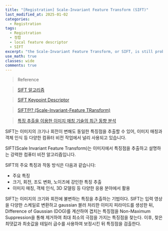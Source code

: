 ```yaml
---
title: "[Registration] Scale-Invariant Feature Transform (SIFT)"
last_modified_at: 2025-01-02
categories:
  - Registration
tags:
  - Registration
  - 정합
  - local feature descriptor
  - SIFT
excerpt: "the Scale-Invariant Feature Transform, or SIFT, is still probably the most well-known traditional local feature descriptor in computer vision."
use_math: true
classes: wide
comments: true
---
```


> Reference

> [SIFT 알고리즘](https://velog.io/@kowoonho/SIFT-%EC%95%8C%EA%B3%A0%EB%A6%AC%EC%A6%98)

> [SIFT Keypoint Descriptor](https://velog.io/@dlwns97/SIFT%ED%82%A4%ED%8F%AC%EC%9D%B8%ED%8A%B8-%EA%B2%80%EC%B6%9C%EA%B8%B0)

> [SIFT란? (Scale-Invariant-Feature TRansform)](https://do-my-best.tistory.com/entry/SIFT-Scale-Invariant-Feature-TRansform%EB%A5%BC-%ED%99%9C%EC%9A%A9%ED%95%9C-%EC%9D%B4%EB%AF%B8%EC%A7%80-%ED%8A%B9%EC%A7%95-%EC%B6%94%EC%B6%9C-%EB%B0%8F-%EB%A7%A4%EC%B9%AD-%EC%95%8C%EA%B3%A0%EB%A6%AC%EC%A6%98)

> [특징 추출을 이용한 이미지 매칭 기술의 최근 동향 분석](https://ksbe-jbe.org/xml/37415/37415.pdf)

SIFT는 이미지의 크기나 회전이 변해도 동일한 특징점을 추출할 수 있어, 이미지 매칭과 객체 인식 등 다양한 컴퓨터 비전 작업에서 널리 사용되고 있습니다.

SIFT(Scale Invariant Feature Transform)는 이미지에서 특징점을 추출하고 설명하는 강력한 컴퓨터 비전 알고리즘입니다. 

SIFT의 주요 특징과 작동 방식은 다음과 같습니다:

- 주요 특징
 - 크기, 회전, 조도 변화, 노이즈에 강인한 특징 추출
 - 이미지 매칭, 객체 인식, 3D 모델링 등 다양한 응용 분야에서 활용

SIFT는 이미지의 크기와 회전에 불변하는 특징을 추출하는 기법이다. SIFT는 입력 영상을 다양한 스케일로 변환하고 gaussian 블러 처리한 이미지 피라미드를 생성한 뒤, Difference of Gaussian (DOG)를 계산하여 겹치는 특징점을 Non-Maximum Suppression을 통해 제거하여 최대 최소의 극점을 가지는 특징점을 찾는다. 이후, 찾은 최댓값과 최솟값을 테일러 급수를 사용하여 보정시킨 뒤 특징점을 검출한다. 


